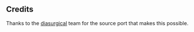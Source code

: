 ## Credits

Thanks to the [diasurgical](https://github.com/diasurgical/devilutionX) team for the source port that makes this possible.

